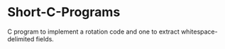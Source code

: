 # Short-C-Programs
C program to implement a rotation code and one to extract whitespace-delimited fields. 
